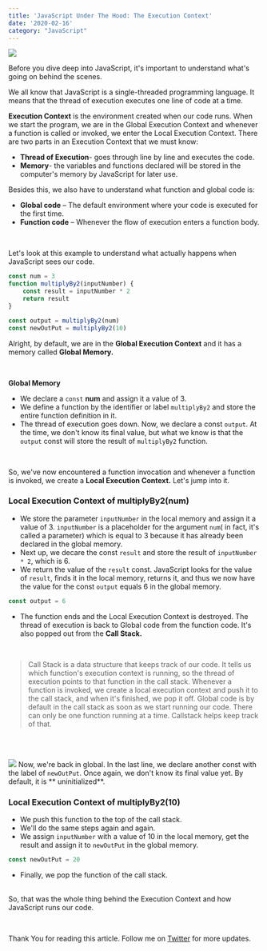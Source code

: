 ```yaml
---
title: 'JavaScript Under The Hood: The Execution Context'
date: '2020-02-16'
category: "JavaScript"
---
```


![](https://encrypted-tbn0.gstatic.com/images?q=tbn:ANd9GcRK9UTas_jNfrVLzDyWYtgJuetp8nqYmKe_hXzEhcZj_Ao8NJHP)


Before you dive deep into JavaScript, it's important to understand what's going on behind the scenes. 

We all know that JavaScript is a single-threaded programming language. It means that the thread of execution executes one line of code at a time.

**Execution Context** is the environment created when our code runs. When we start the program, we are in the Global Execution Context and whenever a function is called or invoked, we enter the Local Execution Context. There are two parts in an Execution Context that we must know:

* **Thread of Execution**- goes through line by line and executes the code.
* **Memory**- the variables and functions declared will be stored in the computer's memory by JavaScript for later use.

Besides this, we also have to understand what function and global code is:

* **Global code** – The default environment where your code is executed for the first time.
* **Function code** – Whenever the flow of execution enters a function body.

<br>

Let's look at this example to understand what actually happens when JavaScript sees our code.


```js
const num = 3
function multiplyBy2(inputNumber) {
    const result = inputNumber * 2
    return result
}

const output = multiplyBy2(num)
const newOutPut = multiplyBy2(10)
```

Alright, by default, we are in the **Global Execution Context** and it has a memory called **Global Memory.**

<br>

**Global Memory**
* We declare a ```const``` **num** and assign it a value of 3. 
* We define a function by the identifier or label ```multiplyBy2``` and store the entire function definition in it.
* The thread of execution goes down. Now, we declare a const ```output```. At the time, we don't know its final value, but what we know is that the ```output``` const will store the result of ```multiplyBy2``` function.

<br>

So, we've now encountered a function invocation and whenever a function is invoked, we create a **Local Execution Context.** Let's jump into it. 

### Local Execution Context of **multiplyBy2(num)**
* We store the parameter ```inputNumber``` in the local memory and assign it a value of 3. ```inputNumber``` is a placeholder for the argument ```num```(  in fact, it's called a parameter) which is equal to 3 because it has already been declared in the global memory.
* Next up, we decare the const ```result``` and store the result of ```inputNumber * 2```,  which is 6. 
* We return the value of the ```result``` const. JavaScript looks for the value of ```result```, finds it in the local memory, returns it, and thus we now have the value for the const ```output``` equals 6 in the global memory.

 ```js
const output = 6
  ```

* The function ends and the Local Execution Context is destroyed. The thread of execution is back to Global code from the function code. It's also popped out from the **Call Stack.**

<br>

> Call Stack is a data structure that keeps track of our code. It tells us which function's execution context is running, so the thread of execution points to that function in the call stack. Whenever a function is invoked, we create a local execution context and push it to the call stack, and when it's finished, we pop it off. Global code is by default in the call stack as soon as we start running our code. There can only be one function running at a time. Callstack helps keep track of that.
<br>

<br>

![](https://miro.medium.com/max/638/1*CCHexfHNCNo-f8aw3rbRew.jpeg)
Now, we're back in global. In the last line, we declare another const with the label of ```newOutPut```. Once again, we don't know its final value yet. By default, it is ** uninitialized**.

### Local Execution Context of **multiplyBy2(10)**

* We push this function to the top of the call stack.
* We'll do the same steps again and again. 
* We assign ```inputNumber``` with a value of 10 in the local memory, get the result and assign it to  ```newOutPut``` in the global memory.
```js
const newOutPut = 20
```
* Finally, we pop the function of the call stack.
<br><br>

So, that was the whole thing behind the Execution Context and how JavaScript runs our code. 

<br>

Thank You for reading this article. Follow me on [Twitter](https://twitter.com/_himalayan_) for more updates.











